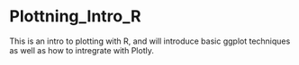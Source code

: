 # Plottning_Intro_R
This is an intro to plotting with R, and will introduce basic ggplot techniques as well as how to intregrate with Plotly.
